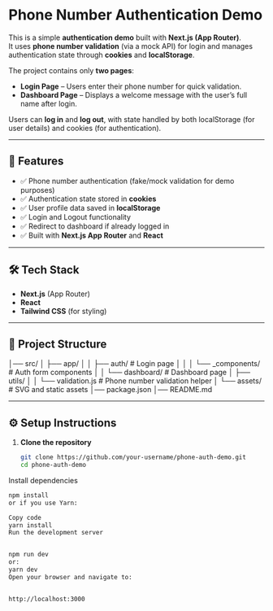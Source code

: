 # Phone Number Authentication Demo

This is a simple **authentication demo** built with **Next.js (App Router)**.  
It uses **phone number validation** (via a mock API) for login and manages authentication state through **cookies** and **localStorage**.  

The project contains only **two pages**:
- **Login Page** – Users enter their phone number for quick validation.
- **Dashboard Page** – Displays a welcome message with the user’s full name after login.

Users can **log in** and **log out**, with state handled by both localStorage (for user details) and cookies (for authentication).

---

## 🚀 Features

- ✅ Phone number authentication (fake/mock validation for demo purposes)  
- ✅ Authentication state stored in **cookies**  
- ✅ User profile data saved in **localStorage**  
- ✅ Login and Logout functionality  
- ✅ Redirect to dashboard if already logged in  
- ✅ Built with **Next.js App Router** and **React**  

---

## 🛠️ Tech Stack

- **Next.js** (App Router)  
- **React**  
- **Tailwind CSS** (for styling)  

---

## 📂 Project Structure

│── src/
│ ├── app/
│ │ ├── auth/ # Login page
│ │ │ └── _components/ # Auth form components
│ │ └── dashboard/ # Dashboard page
│ ├── utils/
│ │ └── validation.js # Phone number validation helper
│ └── assets/ # SVG and static assets
│── package.json
│── README.md

---

## ⚙️ Setup Instructions

1. **Clone the repository**
   ```bash
   git clone https://github.com/your-username/phone-auth-demo.git
   cd phone-auth-demo
Install dependencies

```bash
npm install
or if you use Yarn:

Copy code
yarn install
Run the development server


npm run dev
or:
yarn dev
Open your browser and navigate to:


http://localhost:3000
